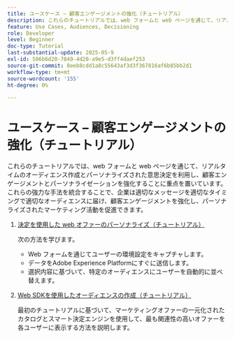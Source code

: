 ```yaml
---
title: ユースケース – 顧客エンゲージメントの強化（チュートリアル）
description: これらのチュートリアルでは、web フォームと web ページを通じて、リアルタイムのオーディエンス作成とパーソナライズされた意思決定を使用し、顧客エンゲージメントとパーソナライゼーションを強化することに重点を置いています。
feature: Use Cases, Audiences, Decisioning
role: Developer
level: Beginner
doc-type: Tutorial
last-substantial-update: 2025-05-9
exl-id: 586b6d20-7849-4d20-a9e5-d3ff4daef253
source-git-commit: 8eeb8cdd1a8c55643af3d3f367816af6b85bb2d1
workflow-type: tm+mt
source-wordcount: '155'
ht-degree: 0%

---
```


# ユースケース – 顧客エンゲージメントの強化（チュートリアル）

これらのチュートリアルでは、web フォームと web ページを通じて、リアルタイムのオーディエンス作成とパーソナライズされた意思決定を利用し、顧客エンゲージメントとパーソナライゼーションを強化することに重点を置いています。 これらの強力な手法を統合することで、企業は適切なメッセージを適切なタイミングで適切なオーディエンスに届け、顧客エンゲージメントを強化し、パーソナライズされたマーケティング活動を促進できます。

1. [ 決定を使用した web オファーのパーソナライズ（チュートリアル） ](https://experienceleague.adobe.com/en/docs/journey-optimizer-learn/use-decisioning-to-personalize-web-offers/introduction)

   次の方法を学びます。

   * Web フォームを通じてユーザーの環境設定をキャプチャします。
   * データをAdobe Experience Platformにすぐに送信します。
   * 選択内容に基づいて、特定のオーディエンスにユーザーを自動的に並べ替えます。


2. [Web SDKを使用したオーディエンスの作成（チュートリアル） ](https://experienceleague.adobe.com/en/docs/journey-optimizer-learn/create-audiences-using-web-sdk/introduction)

   最初のチュートリアルに基づいて、マーケティングオファーの一元化されたカタログとスマート決定エンジンを使用して、最も関連性の高いオファーを各ユーザーに表示する方法を説明します。

